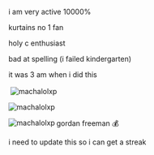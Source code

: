 i am very active 10000%

kurtains no 1 fan

holy c enthusiast

bad at spelling (i failed kindergarten)

it was 3 am when i did this


<p>&nbsp;<img align="center" src="https://github-readme-stats.vercel.app/api?username=machalolxp&show_icons=true&locale=en" alt="machalolxp" /></p>

<p><img align="center" src="https://github-readme-streak-stats.herokuapp.com/?user=machalolxp&" alt="machalolxp" /></p>

<p><img align="left" src="https://github-readme-stats.vercel.app/api/top-langs?username=machalolxp&show_icons=true&locale=en" alt="machalolxp" /></p>

gordan freeman 💰

i need to update this so i can get a streak

